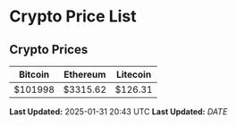 # Crypto Price List

## Crypto Prices
| Bitcoin | Ethereum | Litecoin |
| ------- | -------- | -------- |
| $101998 | $3315.62 | $126.31 |
**Last Updated:** 2025-01-31 20:43 UTC
**Last Updated:** $DATE$

